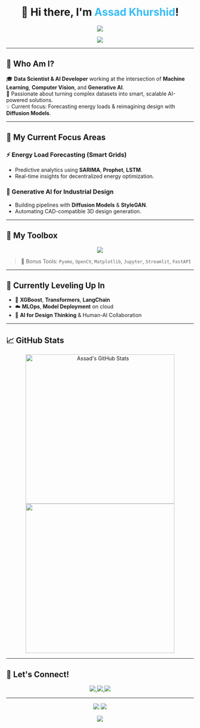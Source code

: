 <h1 align="center">
  👋 Hi there, I'm <span style="color:#36BCF7">Assad Khurshid</span>!
</h1>

<p align="center">
  <img src="https://readme-typing-svg.demolab.com?font=Fira+Code&size=30&duration=3000&pause=1000&color=36BCF7&center=true&vCenter=true&width=600&lines=Data+Scientist+%7C+ML+Engineer+%7C+AI+Innovator;Loves+Python%2C+Vision%2C+Time-Series+%26+Diffusion+Models;Always+Learning+%7C+Always+Building" />
</p>

<p align="center">
  <img src="https://capsule-render.vercel.app/api?type=waving&color=0:36BCF7,100:F75C7E&height=200&section=header&text=Welcome%20to%20My%20World%20of%20AI!&fontSize=40&fontColor=ffffff" />
</p>

---

## 🧠 Who Am I?
🎓 **Data Scientist & AI Developer** working at the intersection of **Machine Learning**, **Computer Vision**, and **Generative AI**.  
🚀 Passionate about turning complex datasets into smart, scalable AI-powered solutions.  
💡 Current focus: Forecasting energy loads & reimagining design with **Diffusion Models**.

---

## 🔬 My Current Focus Areas

### ⚡ Energy Load Forecasting (Smart Grids)
- Predictive analytics using **SARIMA**, **Prophet**, **LSTM**.
- Real-time insights for decentralized energy optimization.

### 🧠 Generative AI for Industrial Design
- Building pipelines with **Diffusion Models** & **StyleGAN**.
- Automating CAD-compatible 3D design generation.

---

## 🧰 My Toolbox
<p align="center">
  <img src="https://skillicons.dev/icons?i=python,tensorflow,pytorch,numpy,pandas,scikit-learn,sql,docker,aws,azure,github,figma" />
</p>

> 🧩 Bonus Tools: `Pyomo`, `OpenCV`, `Matplotlib`, `Jupyter`, `Streamlit`, `FastAPI`

---

## 🌱 Currently Leveling Up In
- 🧬 **XGBoost**, **Transformers**, **LangChain**
- ☁️ **MLOps**, **Model Deployment** on cloud
- 🎨 **AI for Design Thinking** & Human-AI Collaboration

---

## 📈 GitHub Stats

<p align="center">
  <img src="https://github-readme-stats.vercel.app/api?username=AssadKhurshid&show_icons=true&theme=radical" alt="Assad's GitHub Stats" width="400"/>
  <img src="https://github-readme-streak-stats.herokuapp.com?user=AssadKhurshid&theme=radical&hide_border=false" width="400"/>
</p>

---

## 🤝 Let's Connect!

<p align="center">
  <a href="https://www.linkedin.com/in/assad-khurshid-computer-vision-expert/">
    <img src="https://img.shields.io/badge/-LinkedIn-0A66C2?style=for-the-badge&logo=LinkedIn&logoColor=white" />
  </a>
  <a href="https://github.com/AssadKhurshid">
    <img src="https://img.shields.io/badge/-GitHub-171515?style=for-the-badge&logo=GitHub&logoColor=white" />
  </a>
  <a href="mailto:assadkhurshid91@gmail.com">
    <img src="https://img.shields.io/badge/-Email-D14836?style=for-the-badge&logo=Gmail&logoColor=white" />
  </a>
</p>

---

<p align="center">
  <img src="https://visitor-badge.laobi.icu/badge?page_id=AssadKhurshid.AssadKhurshid" />
  <img src="https://img.shields.io/github/followers/AssadKhurshid?label=Follow&style=social" />
</p>

<p align="center">
  <img src="https://capsule-render.vercel.app/api?type=waving&color=0:F75C7E,100:36BCF7&height=150&section=footer&text=Danke%20schön!&fontSize=40&fontColor=ffffff" />
</p>
